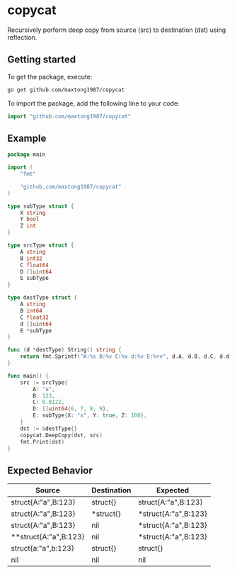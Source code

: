 # copycat

Recursively perform deep copy from source (src) to destination (dst) using reflection.

## Getting started

To get the package, execute:
```sh
go get github.com/maxtong1987/copycat
```

To import the package, add the following line to your code:
```go
import "github.com/maxtong1987/copycat"
```

## Example
```go
package main

import (
	"fmt"

	"github.com/maxtong1987/copycat"
)

type subType struct {
	X string
	Y bool
	Z int
}

type srcType struct {
	A string
	B int32
	C float64
	D []uint64
	E subType
}

type destType struct {
	A string
	B int64
	C float32
	d []uint64
	E *subType
}

func (d *destType) String() string {
	return fmt.Sprintf("A:%s B:%v C:%v d:%v E:%+v", d.A, d.B, d.C, d.d, *d.E)
}

func main() {
	src := srcType{
		A: "a",
		B: 123,
		C: 0.0122,
		D: []uint64{6, 7, 8, 9},
		E: subType{X: "x", Y: true, Z: 100},
	}
	dst := &destType{}
	copycat.DeepCopy(dst, src)
	fmt.Print(dst)
}
```

## Expected Behavior

|Source|Destination|Expected|
|---|---|---|
|struct{A:"a",B:123}|struct{}|struct{A:"a",B:123}|
|struct{A:"a",B:123}|*struct{}|*struct{A:"a",B:123}|
|struct{A:"a",B:123}|nil|*struct{A:"a",B:123}|
|**struct{A:"a",B:123}|nil|*struct{A:"a",B:123}|
|struct{a:"a",b:123}|struct{}|struct{}|
|nil|nil|nil|
